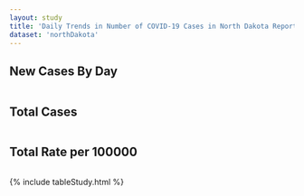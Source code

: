 ```yaml
---
layout: study
title: 'Daily Trends in Number of COVID-19 Cases in North Dakota Reported to CDC'
dataset: 'northDakota'
---
```


## New Cases By Day
<img src="{{site.baseurl}}/images/study/northDakota/NewCasesByDay.png" class="img-responsive" alt=""> 


## Total Cases
<img src="{{site.baseurl}}/images/study/northDakota/TotalCases.png" class="img-responsive" alt=""> 


## Total Rate per 100000
<img src="{{site.baseurl}}/images/study/northDakota/TotalRate.png" class="img-responsive" alt=""> 


{% include tableStudy.html %}